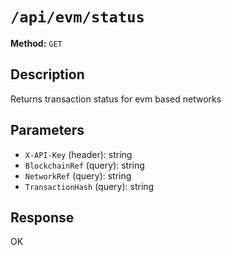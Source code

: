 # `/api/evm/status`

**Method:** `GET`  

## Description
Returns transaction status for evm based networks



## Parameters
- `X-API-Key` (header): string
- `BlockchainRef` (query): string
- `NetworkRef` (query): string
- `TransactionHash` (query): string

## Response
OK

